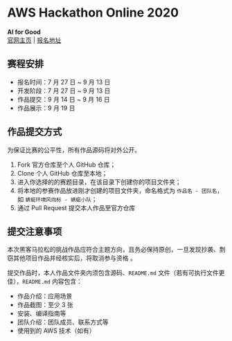 # AWS Hackathon Online 2020

**AI for Good**  
[官网主页](http://page.segmentfault.com) | [报名地址](http://page.segmentfault.com)

## 赛程安排

* 报名时间：7 月 27 日 ~ 9 月 13 日
* 开发阶段：7 月 27 日 ~ 9 月 13 日
* 作品提交：9 月 14 日 ~ 9 月 16 日
* 作品展示：9 月 19 日

## 作品提交方式

为保证比赛的公平性，所有作品源码将对外公开。

1. Fork 官方仓库至个人 GitHub 仓库；
2. Clone 个人 GitHub 仓库至本地；
3. 进入你选择的的赛题目录，在该目录下创建你的项目文件夹；
4. 将本地的参赛作品放进刚才创建的项目文件夹，命名格式为 `作品名 - 团队名`，如 `蜻蜓环境风向标 - 蜻蜓小队`；
5. 通过 Pull Request 提交本人作品至官方仓库

## 提交注意事项

本次黑客马拉松的挑战作品应符合主题方向，且务必保持原创，一旦发现抄袭、剽窃其他项目作品并经核实后，将取消参与资格 。

提交作品时，本人作品文件夹内须包含源码、`README.md` 文件（若有可执行文件更佳），`README.md` 内容包含：

* 作品介绍：应用场景
* 作品截图：至少 3 张
* 安装、编译指南等
* 团队介绍：团队成员、联系方式等
* 使用到的 AWS 技术（如有）
